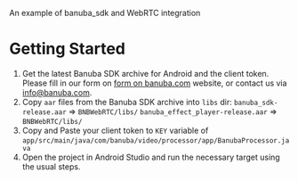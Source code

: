 An example of banuba_sdk and WebRTC integration

# Getting Started

1. Get the latest Banuba SDK archive for Android and the client token. Please fill in our form on [form on banuba.com](https://www.banuba.com/face-filters-sdk) website, or contact us via [info@banuba.com](mailto:info@banuba.com).
2. Copy `aar` files from the Banuba SDK archive into `libs` dir:
    `banuba_sdk-release.aar` => `BNBWebRTC/libs/`
    `banuba_effect_player-release.aar` => `BNBWebRTC/libs/`
3. Copy and Paste your client token to `KEY` variable of `app/src/main/java/com/banuba/video/processor/app/BanubaProcessor.java`
4. Open the project in Android Studio and run the necessary target using the usual steps.